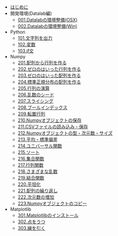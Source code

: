 * [はじめに](README.md)
* 開発環境(Datalab編)
    * [001.Datalabの環境整備(OSX)](datalab/datalab_osx.md)
    * [002.Datalabの環境整備(Win)](datalab/datalab_win.md)
* Python
    * [101.文字列を出力](python/101_print.md)
    * [102.変数](python/102_variable.md)
    * [103.if文](python/103_if.md)
* Numpy
    * [201.配列から行列を作る](numpy/numpy_arrmat.md)
    * [202.ゼロのはいった行列を作る](numpy/numpy_zerotensor.md)
    * [203.ゼロのはいった配列を作る](numpy/numpy_zeroarray.md)
    * [204.標準正規分布の配列を作る](numpy/numpy_randn.md)
    * [205.行列の演算](numpy/numpy006.md)
    * [206.乱数のシード](numpy/numpy007.md)
    * [207.スライシング](numpy/numpy008.md)
    * [208.ブールインデックス](numpy/numpy009.md)
    * [209.転置行列](numpy/numpy010.md)
    * [210.Numpyオブジェクトの保存](numpy/numpy011.md)
    * [211.CSVファイルの読み込み・保存](numpy/numpy012.md)
    * [212.Numpyオブジェクトの型・次元数・サイズ](numpy/numpy013.md)
    * [213.平均・標準偏差](numpy/numpy014.md)
    * [214.ユニバーサル関数](numpy/numpy015.md)
    * [215.ソート](numpy/numpy_sort.md)
    * [216.集合関数](numpy/numpy_set_func.md)
    * [217.行列関数](numpy/numpy_matrix_func.md)
    * [218.さまざまな乱数](numpy/numpy_random.md)
    * [219.結合関数](numpy/numpy_concat.md)
    * [220.平坦化](numpy/numpy_flatten.md)
    * [221.配列の繰り返し](numpy/numpy_repeat.md)
    * [222.次元数の増加](numpy/numpy_newaxis.md)
    * [223.Numpyオブジェクトのコピー](numpy/numpy_copy.md)
* Matplotlib
    * [301.Matplotlibのインストール](matplotlib/matplotlib.md)
    * [302.点をうつ](matplotlib/matplotlib_point.md)
    * [303.線を引く](matplotlib/matplotlib_line.md)